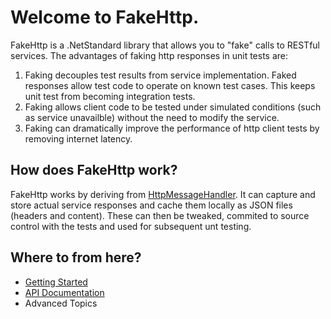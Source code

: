 # Welcome to **FakeHttp**.
FakeHttp is a .NetStandard library that allows you to "fake" calls to RESTful services.
The advantages of faking http responses in unit tests are:

1. Faking decouples test results from service implementation. Faked responses allow test code to operate on known test cases. This keeps unit test from becoming integration tests.
2. Faking allows client code to be tested under simulated conditions (such as service unavailble) without the need to modify the service.
3. Faking can dramatically improve the performance of http client tests by removing internet latency.

## How does FakeHttp work?
FakeHttp works by deriving from [HttpMessageHandler](xref:System.Net.Http.HttpMessageHandler). It can capture and store actual service 
responses and cache them locally as JSON files (headers and content). These can then be tweaked, commited to source control with the tests
and used for subsequent unt testing.

## Where to from here?
- [Getting Started](articles/GettingStarted.md)
- [API Documentation](api/index.md)
- Advanced Topics